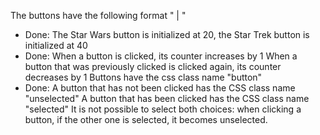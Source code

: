 The buttons have the following format "<choice> | <clicks>"
* Done: The Star Wars button is initialized at 20, the Star Trek button is initialized at 40
* Done: When a button is clicked, its counter increases by 1
When a button that was previously clicked is clicked again, its counter decreases by 1
Buttons have the css class name "button"
* Done: A button that has not been clicked has the CSS class name "unselected"
A button that has been clicked has the CSS class name "selected"
It is not possible to select both choices: when clicking a button, if the other one is selected, it becomes unselected.
